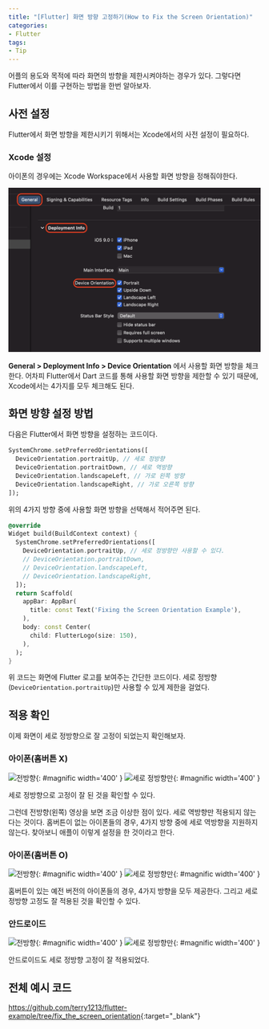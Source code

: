 ```yaml
---
title: "[Flutter] 화면 방향 고정하기(How to Fix the Screen Orientation)"
categories:
- Flutter
tags:
- Tip
---
```


어플의 용도와 목적에 따라 화면의 방향을 제한시켜야하는 경우가 있다. 그렇다면 Flutter에서 이를 구현하는 방법을 한번 알아보자.

## 사전 설정

Flutter에서 화면 방향을 제한시키기 위해서는 Xcode에서의 사전 설정이 필요하다.

### Xcode 설정

아이폰의 경우에는 Xcode Workspace에서 사용할 화면 방향을 정해줘야한다.

![](/assets/Flutter/Tip/fixing-the-screen-orientation/Example1.png)

**General > Deployment Info > Device Orientation** 에서 사용할 화면 방향을 체크한다. 어차피 Flutter에서 Dart 코드를 통해 사용할 화면 방향을 제한할 수 있기 때문에, Xcode에서는 4가지를 모두 체크해도 된다.

## 화면 방향 설정 방법

다음은 Flutter에서 화면 방향을 설정하는 코드이다.

``` dart
SystemChrome.setPreferredOrientations([
  DeviceOrientation.portraitUp, // 세로 정방향
  DeviceOrientation.portraitDown, // 세로 역방향
  DeviceOrientation.landscapeLeft, // 가로 왼쪽 방향
  DeviceOrientation.landscapeRight, // 가로 오른쪽 방향
]);
```

위의 4가지 방향 중에 사용할 화면 방향을 선택해서 적어주면 된다.

``` dart
@override
Widget build(BuildContext context) {
  SystemChrome.setPreferredOrientations([
    DeviceOrientation.portraitUp, // 세로 정방향만 사용할 수 있다.
    // DeviceOrientation.portraitDown,
    // DeviceOrientation.landscapeLeft,
    // DeviceOrientation.landscapeRight,
  ]);
  return Scaffold(
    appBar: AppBar(
      title: const Text('Fixing the Screen Orientation Example'),
    ),
    body: const Center(
      child: FlutterLogo(size: 150),
    ),
  );
}
```

위 코드는 화면에 Flutter 로고를 보여주는 간단한 코드이다. 세로 정방향(`DeviceOrientation.portraitUp`)만 사용할 수 있게 제한을 걸었다.

## 적용 확인

이제 화면이 세로 정방향으로 잘 고정이 되었는지 확인해보자.

### 아이폰(홈버튼 X)

![전방향](/assets/flutter/Tip/fixing-the-screen-orientation/Example2.gif){: #magnific  width='400' }
![세로 정방향만](/assets/flutter/Tip/fixing-the-screen-orientation/Example3.gif){: #magnific  width='400' }

세로 정방향으로 고정이 잘 된 것을 확인할 수 있다.

그런데 전방향(왼쪽) 영상을 보면 조금 이상한 점이 있다. 세로 역방향만 적용되지 않는다는 것이다. 홈버튼이 없는 아이폰들의 경우, 4가지 방향 중에 세로 역방향을 지원하지 않는다. 찾아보니 애플이 이렇게 설정을 한 것이라고 한다.

### 아이폰(홈버튼 O)

![전방향](/assets/flutter/Tip/fixing-the-screen-orientation/Example4.gif){: #magnific  width='400' }
![세로 정방향만](/assets/flutter/Tip/fixing-the-screen-orientation/Example5.gif){: #magnific  width='400' }

홈버튼이 있는 예전  버전의  아이폰들의 경우, 4가지 방향을 모두 제공한다. 그리고 세로 정방향 고정도 잘 적용된 것을 확인할 수 있다.

### 안드로이드

![전방향](/assets/flutter/Tip/fixing-the-screen-orientation/Example6.gif){: #magnific  width='400' }
![세로 정방향만](/assets/flutter/Tip/fixing-the-screen-orientation/Example7.gif){: #magnific  width='400' }

안드로이드도 세로 정방향 고정이 잘 적용되었다.

## 전체 예시 코드

<https://github.com/terry1213/flutter-example/tree/fix_the_screen_orientation>{:target="\_blank"}
